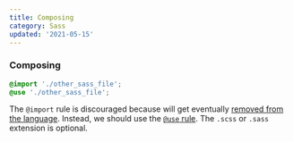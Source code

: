```yaml
---
title: Composing
category: Sass
updated: '2021-05-15'
---
```


### Composing

```scss
@import './other_sass_file';
@use './other_sass_file';
```

The `@import` rule is discouraged because will get eventually [removed from the language](https://sass-lang.com/documentation/at-rules/import).
Instead, we should use the [`@use` rule](https://sass-lang.com/documentation/at-rules/use).
The `.scss` or `.sass` extension is optional.
